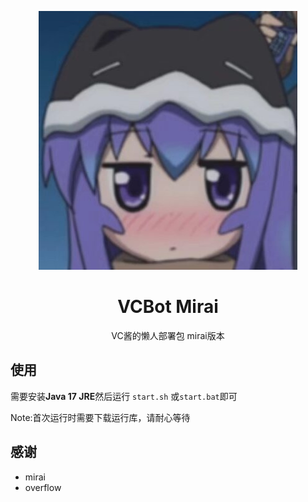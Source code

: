 <div align="center">

![logo](https://github.com/vcbots/VCBot/raw/5038a4c641a8726ccb039d32a685c037d946712a/.res/Image_1707380161153.jpg)
# VCBot Mirai
 VC酱的懒人部署包 mirai版本

</div>

## 使用
需要安装**Java 17 JRE**然后运行 `start.sh`
或`start.bat`即可

Note:首次运行时需要下载运行库，请耐心等待

## 感谢

- mirai
- overflow